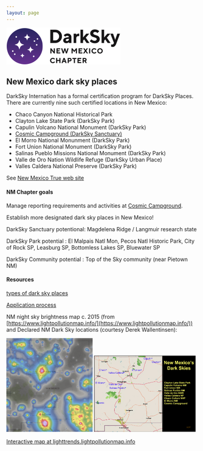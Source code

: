 ```yaml
---
layout: page
---
```


![logo](../logo.png)

## New Mexico dark sky places

DarkSky Internation has a formal certification program for DarkSky Places. There
are currently nine such certified locations in New Mexico:

- Chaco Canyon National Historical Park
- Clayton Lake State Park (DarkSky Park)
- Capulin Volcano National Monument (DarkSky Park)
- [Cosmic Campground (DarkSky Sanctuary)](../cosmic/cosmic) 
- El Morro National Monunment (DarkSky Park)
- Fort Union National Monument (DarkSky Park)
- Salinas Pueblo Missions National Monument (DarkSky Park)
- Valle de Oro Nation Wildlife Refuge (DarkSky Urban Place)
- Valles Caldera National Preserve (DarkSky Park)

See [New Mexico True web site](https://www.newmexico.org/darkskies/)

#### NM Chapter goals 

Manage reporting requirements and activities at [Cosmic Campground](../cosmic/cosmic).

Establish more designated dark sky places in New Mexico!

DarkSky Sanctuary potentional: Magdelena Ridge / Langmuir research state

DarkSky Park potential : El Malpais Natl Mon, Pecos Natl Historic Park, City of Rock SP, Leasburg SP, Bottomless Lakes SP, Bluewater SP

DarkSky Community potential : Top of the Sky community (near Pietown NM)

#### Resources 

[types of dark sky places](https://darksky.org/what-we-do/international-dark-sky-places/dark-sky-place-types/)

[Application process](https://darksky.org/what-we-do/international-dark-sky-places/apply/)

NM night sky brightness map c. 2015 (from [https://www.lightpollutionmap.info/](https://www.lightpollutionmap.info/))
and Declared NM Dark Sky locations (courtesy Derek Wallentinsen):

<img src="nmskies.png" width="45%">
<img src="ADO-42.jpg" width="53%"> 

[Interactive map at lighttrends.lightpollutionmap.info](https://lighttrends.lightpollutionmap.info/#zoom=5&lon=-104.56607&lat=34.07112)

